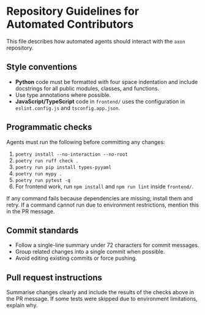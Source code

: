 # Repository Guidelines for Automated Contributors

This file describes how automated agents should interact with the `axon` repository.

## Style conventions
- **Python** code must be formatted with four space indentation and include
docstrings for all public modules, classes, and functions.
- Use type annotations where possible.
- **JavaScript/TypeScript** code in `frontend/` uses the configuration in
`eslint.config.js` and `tsconfig.app.json`.

## Programmatic checks
Agents must run the following before committing any changes:
1. `poetry install --no-interaction --no-root`
2. `poetry run ruff check .`
3. `poetry run pip install types-pyyaml`
4. `poetry run mypy .`
5. `poetry run pytest -q`
6. For frontend work, run `npm install` and `npm run lint` inside `frontend/`.

If any command fails because dependencies are missing, install them and retry.
If a command cannot run due to environment restrictions, mention this in the PR
message.

## Commit standards
- Follow a single-line summary under 72 characters for commit messages.
- Group related changes into a single commit when possible.
- Avoid editing existing commits or force pushing.

## Pull request instructions
Summarise changes clearly and include the results of the checks above in the PR
message. If some tests were skipped due to environment limitations, explain why.
